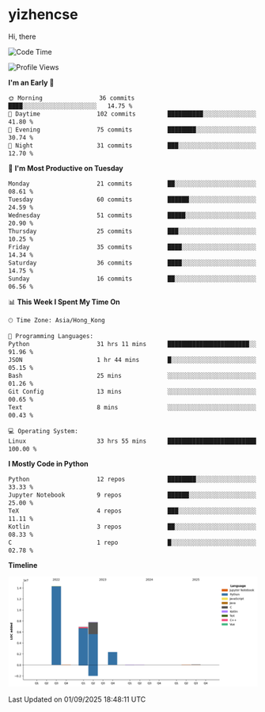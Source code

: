 # yizhencse


Hi, there

<!--START_SECTION:waka-->
![Code Time](http://img.shields.io/badge/Code%20Time-168%20hrs%2020%20mins-blue)

![Profile Views](http://img.shields.io/badge/Profile%20Views-13-blue)

**I'm an Early 🐤** 

```text
🌞 Morning                36 commits          ████░░░░░░░░░░░░░░░░░░░░░   14.75 % 
🌆 Daytime                102 commits         ██████████░░░░░░░░░░░░░░░   41.80 % 
🌃 Evening                75 commits          ████████░░░░░░░░░░░░░░░░░   30.74 % 
🌙 Night                  31 commits          ███░░░░░░░░░░░░░░░░░░░░░░   12.70 % 
```
📅 **I'm Most Productive on Tuesday** 

```text
Monday                   21 commits          ██░░░░░░░░░░░░░░░░░░░░░░░   08.61 % 
Tuesday                  60 commits          ██████░░░░░░░░░░░░░░░░░░░   24.59 % 
Wednesday                51 commits          █████░░░░░░░░░░░░░░░░░░░░   20.90 % 
Thursday                 25 commits          ███░░░░░░░░░░░░░░░░░░░░░░   10.25 % 
Friday                   35 commits          ████░░░░░░░░░░░░░░░░░░░░░   14.34 % 
Saturday                 36 commits          ████░░░░░░░░░░░░░░░░░░░░░   14.75 % 
Sunday                   16 commits          ██░░░░░░░░░░░░░░░░░░░░░░░   06.56 % 
```


📊 **This Week I Spent My Time On** 

```text
🕑︎ Time Zone: Asia/Hong_Kong

💬 Programming Languages: 
Python                   31 hrs 11 mins      ███████████████████████░░   91.96 % 
JSON                     1 hr 44 mins        █░░░░░░░░░░░░░░░░░░░░░░░░   05.15 % 
Bash                     25 mins             ░░░░░░░░░░░░░░░░░░░░░░░░░   01.26 % 
Git Config               13 mins             ░░░░░░░░░░░░░░░░░░░░░░░░░   00.65 % 
Text                     8 mins              ░░░░░░░░░░░░░░░░░░░░░░░░░   00.43 % 

💻 Operating System: 
Linux                    33 hrs 55 mins      █████████████████████████   100.00 % 
```

**I Mostly Code in Python** 

```text
Python                   12 repos            ████████░░░░░░░░░░░░░░░░░   33.33 % 
Jupyter Notebook         9 repos             ██████░░░░░░░░░░░░░░░░░░░   25.00 % 
TeX                      4 repos             ███░░░░░░░░░░░░░░░░░░░░░░   11.11 % 
Kotlin                   3 repos             ██░░░░░░░░░░░░░░░░░░░░░░░   08.33 % 
C                        1 repo              █░░░░░░░░░░░░░░░░░░░░░░░░   02.78 % 
```



**Timeline**

![Lines of Code chart](https://raw.githubusercontent.com/yizhencse/yizhencse/main/assets/bar_graph.png)


 Last Updated on 01/09/2025 18:48:11 UTC
<!--END_SECTION:waka-->

